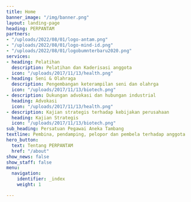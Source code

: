 ```yaml
---
title: Home
banner_image: "/img/banner.png"
layout: landing-page
heading: PERPANTAM
partners:
- "/uploads/2022/08/01/logo-antam.png"
- "/uploads/2022/08/01/logo-mind-id.png"
- "/uploads/2022/08/01/logobumnterbaru2020.png"
services:
- heading: Pelatihan
  description: Pelatihan dan Kaderisasi anggota
  icon: "/uploads/2017/11/13/health.png"
- heading: Seni & Olahraga
  description: Pengembangan keterampilan seni dan olahrga
  icon: "/uploads/2017/11/13/biotech.png"
- description: Dukungan advokasi dan hubungan industrial
  heading: Advokasi
  icon: "/uploads/2017/11/13/health.png"
- description: Kajian strategis terhadap kebijakan perusahaan
  heading: Kajian Strategis
  icon: "/uploads/2017/11/13/biotech.png"
sub_heading: Persatuan Pegawai Aneka Tambang
textline: Pembina, pendamping, pelopor dan pembela terhadap anggota
hero_button:
  text: Tentang PERPANTAM
  href: "/about"
show_news: false
show_staff: false
menu:
  navigation:
    identifier: _index
    weight: 1

---
```

